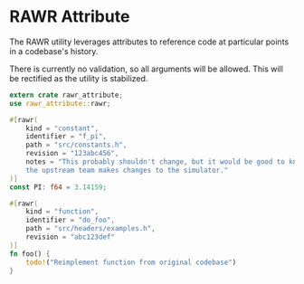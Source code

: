 # RAWR Attribute
The RAWR utility leverages attributes to reference code at particular points in
a codebase's history.

There is currently no validation, so all arguments will be allowed. This will be
rectified as the utility is stabilized.

```rust
extern crate rawr_attribute;
use rawr_attribute::rawr;

#[rawr(
    kind = "constant",
    identifier = "f_pi",
    path = "src/constants.h",
    revision = "123abc456",
    notes = "This probably shouldn't change, but it would be good to know if \
    the upstream team makes changes to the simulator."
)]
const PI: f64 = 3.14159;

#[rawr(
    kind = "function",
    identifier = "do_foo",
    path = "src/headers/examples.h",
    revision = "abc123def"
)]
fn foo() {
    todo!("Reimplement function from original codebase")
}
```
